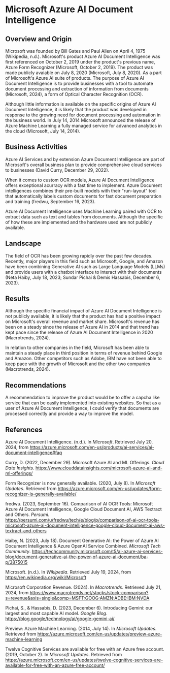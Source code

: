 # Microsoft Azure AI Document Intelligence

## Overview and Origin

  Microsoft was founded by Bill Gates and Paul Allen on April 4, 1975 
(Wikipedia, n.d.). Microsoft's product Azure AI Document Intelligence was first
referenced on October 2, 2019 under the product's previous name, Azure Form
Recognizer (Microsoft, October 2, 2019). The product was made publicly avaiable
on July 8, 2020 (Microsoft, July 8, 2020). As a part of Microsoft's Azure AI
suite of products. The purpose of Azure AI Document Intelligence is to provide
businesses with a tool to automate document processing and extraction of
information from documents (Microsoft, 2024), a form of Optical Character
Recognition (OCR). 

  Although little information is available on the specific origins of Azure AI
Document Intelligence, it is likely that the product was developed in response
to the growing need for document processing and automation in the business
world. In July 14, 2014 Microsoft announced the release of Azure Machine
Learning a fully managed service for advanced analytics in the cloud
(Microsoft, July 14, 2014).

## Business Activities

  Azure AI Services and by extension Azure Document Intelligence are part of
Microsoft's overall business plan to provide comprehensive cloud services to
businesses (David Curry, December 29, 2022).

  When it comes to custom OCR models, Azure AI Document Intelligence offers
exceptional acurracy with a fast time to implement. Azure Document intelligences
combines their pre-built models with their "run-layout" tool that automatically
labels custom documents for fast document preparation and training
(fredwu, September 16, 2023).

  Azure AI Document Intelligence uses Machine Learning paired with OCR to extract
data such as text and tables from documents. Although the specific of how these
are implemented and the hardware used are not publicly available.

## Landscape

  The field of OCR has been growing rapidly over the past few decades. Recently,
major players in this field such as Microsoft, Google, and Amazon have been
combining Generative AI such as Large Language Models (LLMs) and provide users
with a chatbot interface to interact with their documents
(Neta Haiby, July 18, 2023; Sundar Pichai & Demis Hassabis, December 6, 2023).

## Results

  Although the specific financial impact of Azure AI Document Intelligence is not
publicly available, it is likely that the product has had a positive impact on
Microsoft's overall revenue and market share. Microsoft's revenue has been on a
steady since the release of Azure AI in 2014 and that trend has kept pace since
the release of Azure AI Document Intelligence in 2020 (Macrotrends, 2024).

In relation to other companies in the field, Microsoft has been able to maintain
a steady place in third position in terms of revenue behind Google and Amazon.
Other competitors such as Adobe, IBM have not been able to keep pace with the
growth of Microsoft and the other two companies (Macrotrends, 2024).

## Recommendations

  A recommendation to improve the product would be to offer a capcha like service 
that can be easily implemented into existing websites. So that as a user of
Azure AI Document Intelligence, I could verify that documents are processed
correctly and provide a way to improve the model.

## References

Azure AI Document Intelligence. (n.d.). In *Microsoft*. Retrieved July 20, 2024,
  from https://azure.microsoft.com/en-us/products/ai-services/ai-document-intelligence#faq

Curry, D. (2022, December 29). Microsoft Azure AI and ML Offerings.
  *Cloud Data Insights*. https://www.clouddatainsights.com/microsoft-azure-ai-and-ml-offerings/

Form Recognizer is now generally available. (2020, July 8).
  In *Microsoft Updates*. Retrieved from https://azure.microsoft.com/en-us/updates/form-recognizer-is-generally-available/

fredwu. (2023, September 16). Comparison of AI OCR Tools: Microsoft Azure AI
  Document Intelligence, Google Cloud Document AI, AWS Textract and Others.
  *Persumi*. https://persumi.com/u/fredwu/tech/e/blog/p/comparison-of-ai-ocr-tools-microsoft-azure-ai-document-intelligence-google-cloud-document-ai-aws-textract-and-others

Haiby, N. (2023, July 18). Document Generative AI: the Power of Azure AI
  Document Intelligence & Azure OpenAI Service Combined.
  *Microsoft Tech Community*. https://techcommunity.microsoft.com/t5/ai-azure-ai-services-blog/document-generative-ai-the-power-of-azure-ai-document/ba-p/3875015

Microsoft. (n.d.). In *Wikipedia*. Retrieved July 19, 2024,
  from https://en.wikipedia.org/wiki/Microsoft

Microsoft Corporation Revenue. (2024). In *Macrotrends*. Retrieved July 21,
  2024, from https://www.macrotrends.net/stocks/stock-comparison?s=revenue&axis=single&comp=MSFT:GOOG:AMZN:ADBE:IBM:NVDA

Pichai, S., & Hassabis, D. (2023, December 6). Introducing Gemini: our largest
  and most capable AI model. *Google Blog*. https://blog.google/technology/ai/google-gemini-ai/

Preview: Azure Machine Learning. (2014, July 14). In *Microsoft Updates*.
  Retrieved from https://azure.microsoft.com/en-us/updates/preview-azure-machine-learning

Twelve Cognitive Services are available for free with an Azure free account.
  (2019, October 2). In *Microsoft Updates*. Retrieved
  from https://azure.microsoft.com/en-us/updates/twelve-cognitive-services-are-available-for-free-with-an-azure-free-account/
